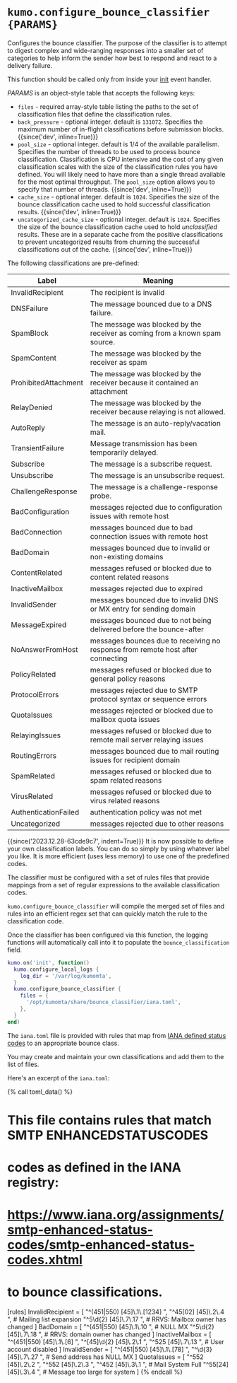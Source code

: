 # `kumo.configure_bounce_classifier {PARAMS}`

Configures the bounce classifier. The purpose of the classifier
is to attempt to digest complex and wide-ranging responses into
a smaller set of categories to help inform the sender how best
to respond and react to a delivery failure.

This function should be called only from inside your [init](../events/init.md)
event handler.

*PARAMS* is an object-style table that accepts the following keys:

* `files` - required array-style table listing the paths to the set of
  classification files that define the classification rules.
* `back_pressure` - optional integer. default is `131072`. Specifies the maximum
  number of in-flight classifications before submission blocks. {{since('dev', inline=True)}}
* `pool_size` - optional integer. default is 1/4 of the available parallelism.
  Specifies the number of threads to be used to process bounce classification.
  Classification is CPU intensive and the cost of any given classification scales
  with the size of the classification rules you have defined. You will likely need
  to have more than a single thread available for the most optimal throughput.
  The `pool_size` option allows you to specify that number of threads.
  {{since('dev', inline=True)}}
* `cache_size` - optional integer. default is `1024`. Specifies the size of
  the bounce classification cache used to hold successful classification results.
  {{since('dev', inline=True)}}
* `uncategorized_cache_size` - optional integer. default is `1024`. Specifies the size of
  the bounce classification cache used to hold *unclassified* results.  These are in
  a separate cache from the positive classifications to prevent uncategorized results
  from churning the successful classifications out of the cache.
  {{since('dev', inline=True)}}


The following classifications are pre-defined:

|Label | Meaning|
|------|--------|
|InvalidRecipient|The recipient is invalid|
|DNSFailure|The message bounced due to a DNS failure.|
|SpamBlock|The message was blocked by the receiver as coming from a known spam source.|
|SpamContent|The message was blocked by the receiver as spam|
|ProhibitedAttachment|The message was blocked by the receiver because it contained an attachment|
|RelayDenied|The message was blocked by the receiver because relaying is not allowed.|
|AutoReply|The message is an auto-reply/vacation mail.|
|TransientFailure|Message transmission has been temporarily delayed.|
|Subscribe|The message is a subscribe request.|
|Unsubscribe|The message is an unsubscribe request.|
|ChallengeResponse|The message is a challenge-response probe.|
|BadConfiguration|messages rejected due to configuration issues with remote host|5.X.X error|
|BadConnection|messages bounced due to bad connection issues with remote host|4.X.X error|
|BadDomain|messages bounced due to invalid or non-existing domains|5.X.X error|
|ContentRelated|messages refused or blocked due to content related reasons|5.X.X error|
|InactiveMailbox|messages rejected due to expired|inactive, or disabled recipient addresses, 5.X.X error|
|InvalidSender|messages bounced due to invalid DNS or MX entry for sending domain|
|MessageExpired|messages bounced due to not being delivered before the bounce-after|4.X.X error|
|NoAnswerFromHost|messages bounces due to receiving no response from remote host after connecting|4.X.X or 5.X.X error|
|PolicyRelated|messages refused or blocked due to general policy reasons|5.X.X error|
|ProtocolErrors|messages rejected due to SMTP protocol syntax or sequence errors|5.X.X error|
|QuotaIssues|messages rejected or blocked due to mailbox quota issues|4.X.X or 5.X.X error|
|RelayingIssues|messages refused or blocked due to remote mail server relaying issues|5.X.X error|
|RoutingErrors|messages bounced due to mail routing issues for recipient domain|5.X.X error|
|SpamRelated|messages refused or blocked due to spam related reasons|5.X.X error|
|VirusRelated|messages refused or blocked due to virus related reasons|5.X.X error|
|AuthenticationFailed|authentication policy was not met|
|Uncategorized|messages rejected due to other reasons|4.X.X or 5.X.X error|

{{since('2023.12.28-63cde9c7', indent=True)}}
    It is now possible to define your own classification labels. You can do so
    simply by using whatever label you like.  It is more efficient (uses less memory)
    to use one of the predefined codes.

The classifier must be configured with a set of rules files
that provide mappings from a set of regular expressions to
the available classification codes.

`kumo.configure_bounce_classifier` will compile the merged
set of files and rules into an efficient regex set that can
quickly match the rule to the classification code.

Once the classifier has been configured via this function,
the logging functions will automatically call into it to
populate the `bounce_classification` field.

```lua
kumo.on('init', function()
  kumo.configure_local_logs {
    log_dir = '/var/log/kumomta',
  }
  kumo.configure_bounce_classifier {
    files = {
      '/opt/kumomta/share/bounce_classifier/iana.toml',
    },
  }
end)
```

The `iana.toml` file is provided with rules that map from
[IANA defined status
codes](https://www.iana.org/assignments/smtp-enhanced-status-codes/smtp-enhanced-status-codes.xhtml)
to an appropriate bounce class.

You may create and maintain your own classifications and add them to the list
of files.

Here's an excerpt of the `iana.toml`:

{% call toml_data() %}
# This file contains rules that match SMTP ENHANCEDSTATUSCODES
# codes as defined in the IANA registry:
# https://www.iana.org/assignments/smtp-enhanced-status-codes/smtp-enhanced-status-codes.xhtml
# to bounce classifications.
[rules]
InvalidRecipient = [
  "^(451|550) [45]\\.1\\.[1234] ",
  "^45[02] [45]\\.2\\.4 ", # Mailing list expansion
  "^5\\d{2} [45]\\.7\\.17 ", # RRVS: Mailbox owner has changed
]
BadDomain = [
  "^(451|550) [45]\\.1\\.10 ", # NULL MX
  "^5\\d{2} [45]\\.7\\.18 ", # RRVS: domain owner has changed
]
InactiveMailbox = [
  "^(451|550) [45]\\.1\\.[6] ",
  "^[45]\\d{2} [45]\\.2\\.1 ",
  "^525 [45]\\.7\\.13 ", # User account disabled
]
InvalidSender = [
  "^(451|550) [45]\\.1\\.[78] ",
  "^\\d{3} [45]\\.7\\.27 ", # Send address has NULL MX
]
QuotaIssues = [
  "^552 [45]\\.2\\.2 ",
  "^552 [45]\\.2\\.3 ",
  "^452 [45]\\.3\\.1 ", # Mail System Full
  "^55[24] [45]\\.3\\.4 ", # Message too large for system
]
{% endcall %}
